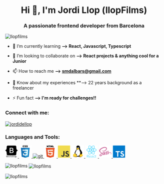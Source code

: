 <h1 align="center">Hi 👋, I'm Jordi Llop (llopFilms)</h1>
<h3 align="center">A passionate frontend developer from Barcelona</h3>

<p align="left"> <img src="https://komarev.com/ghpvc/?username=llopfilms&label=Profile%20views&color=0e75b6&style=flat" alt="llopfilms" /> </p>

- 🌱 I’m currently learning **--> React, Javascript, Typescript**

- 👯 I’m looking to collaborate on **--> React projects & anything cool for a Junior**

- 📫 How to reach me **--> smdalbars@gmail.com**

- 📄 Know about my experiences **--> 22 years background as a freelancer

- ⚡ Fun fact **--> I'm ready for challenges!!**

<h3 align="left">Connect with me:</h3>
<p align="left">
<a href="https://linkedin.com/in/jordidellop" target="blank"><img align="center" src="https://raw.githubusercontent.com/rahuldkjain/github-profile-readme-generator/master/src/images/icons/Social/linked-in-alt.svg" alt="jordidellop" height="30" width="40" /></a>
</p>

<h3 align="left">Languages and Tools:</h3>
<p align="left"> <a href="https://getbootstrap.com" target="_blank" rel="noreferrer"> <img src="https://raw.githubusercontent.com/devicons/devicon/master/icons/bootstrap/bootstrap-plain-wordmark.svg" alt="bootstrap" width="40" height="40"/> </a> <a href="https://www.w3schools.com/css/" target="_blank" rel="noreferrer"> <img src="https://raw.githubusercontent.com/devicons/devicon/master/icons/css3/css3-original-wordmark.svg" alt="css3" width="40" height="40"/> </a> <a href="https://git-scm.com/" target="_blank" rel="noreferrer"> <img src="https://www.vectorlogo.zone/logos/git-scm/git-scm-icon.svg" alt="git" width="40" height="40"/> </a> <a href="https://www.w3.org/html/" target="_blank" rel="noreferrer"> <img src="https://raw.githubusercontent.com/devicons/devicon/master/icons/html5/html5-original-wordmark.svg" alt="html5" width="40" height="40"/> </a> <a href="https://developer.mozilla.org/en-US/docs/Web/JavaScript" target="_blank" rel="noreferrer"> <img src="https://raw.githubusercontent.com/devicons/devicon/master/icons/javascript/javascript-original.svg" alt="javascript" width="40" height="40"/> </a> <a href="https://www.linux.org/" target="_blank" rel="noreferrer"> <img src="https://raw.githubusercontent.com/devicons/devicon/master/icons/linux/linux-original.svg" alt="linux" width="40" height="40"/> </a> <a href="https://reactjs.org/" target="_blank" rel="noreferrer"> <img src="https://raw.githubusercontent.com/devicons/devicon/master/icons/react/react-original-wordmark.svg" alt="react" width="40" height="40"/> </a> <a href="https://sass-lang.com" target="_blank" rel="noreferrer"> <img src="https://raw.githubusercontent.com/devicons/devicon/master/icons/sass/sass-original.svg" alt="sass" width="40" height="40"/> </a> <a href="https://www.typescriptlang.org/" target="_blank" rel="noreferrer"> <img src="https://raw.githubusercontent.com/devicons/devicon/master/icons/typescript/typescript-original.svg" alt="typescript" width="40" height="40"/> </a> </p>

<p><img align="left" src="https://github-readme-stats.vercel.app/api/top-langs?username=llopfilms&show_icons=true&locale=en&layout=compact" alt="llopfilms" /></p>

<p>&nbsp;<img align="center" src="https://github-readme-stats.vercel.app/api?username=llopfilms&show_icons=true&locale=en" alt="llopfilms" /></p>

<p><img align="center" src="https://github-readme-streak-stats.herokuapp.com/?user=llopfilms&" alt="llopfilms" /></p>

